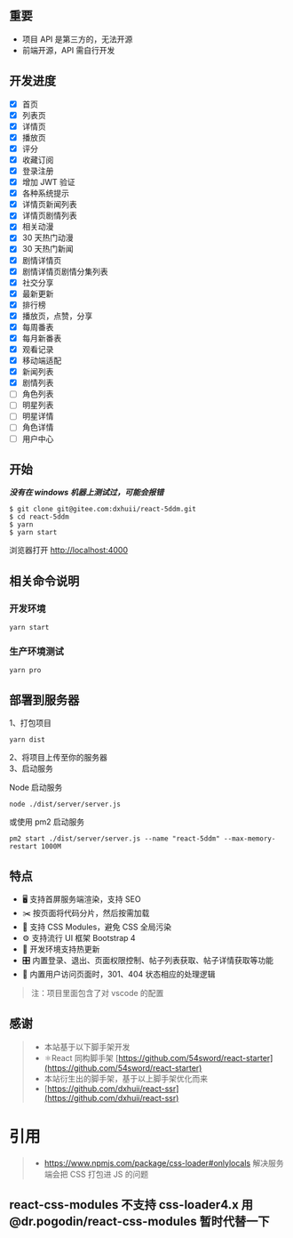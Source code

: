 ## 重要

- 项目 API 是第三方的，无法开源
- 前端开源，API 需自行开发

## 开发进度

- [x] 首页
- [x] 列表页
- [x] 详情页
- [x] 播放页
- [x] 评分
- [x] 收藏订阅
- [x] 登录注册
- [x] 增加 JWT 验证
- [x] 各种系统提示
- [x] 详情页新闻列表
- [x] 详情页剧情列表
- [x] 相关动漫
- [x] 30 天热门动漫
- [x] 30 天热门新闻
- [x] 剧情详情页
- [x] 剧情详情页剧情分集列表
- [x] 社交分享
- [x] 最新更新
- [x] 排行榜
- [x] 播放页，点赞，分享
- [x] 每周番表
- [x] 每月新番表
- [x] 观看记录
- [x] 移动端适配
- [x] 新闻列表
- [x] 剧情列表
- [ ] 角色列表
- [ ] 明星列表
- [ ] 明星详情
- [ ] 角色详情
- [ ] 用户中心

## 开始

**_没有在 windows 机器上测试过，可能会报错_**

```
$ git clone git@gitee.com:dxhuii/react-5ddm.git
$ cd react-5ddm
$ yarn
$ yarn start
```

浏览器打开 [http://localhost:4000](http://localhost:4000)

## 相关命令说明

### 开发环境

```
yarn start
```

### 生产环境测试

```
yarn pro
```

## 部署到服务器

1、打包项目

```
yarn dist
```

2、将项目上传至你的服务器  
3、启动服务

Node 启动服务

```
node ./dist/server/server.js
```

或使用 pm2 启动服务

```
pm2 start ./dist/server/server.js --name "react-5ddm" --max-memory-restart 1000M
```

## 特点

- 🖥 支持首屏服务端渲染，支持 SEO
- ✂️ 按页面将代码分片，然后按需加载
- 🌈 支持 CSS Modules，避免 CSS 全局污染
- ⚙️ 支持流行 UI 框架 Bootstrap 4
- 🔄 开发环境支持热更新
- 🎛 内置登录、退出、页面权限控制、帖子列表获取、帖子详情获取等功能
- 🚧 内置用户访问页面时，301、404 状态相应的处理逻辑

> 注：项目里面包含了对 vscode 的配置

## 感谢

> - 本站基于以下脚手架开发
> - ⚛️React 同构脚手架 [https://github.com/54sword/react-starter](https://github.com/54sword/react-starter)
> - 本站衍生出的脚手架，基于以上脚手架优化而来
> - [https://github.com/dxhuii/react-ssr](https://github.com/dxhuii/react-ssr)

# 引用

> - https://www.npmjs.com/package/css-loader#onlylocals 解决服务端会把 CSS 打包进 JS 的问题

## react-css-modules 不支持 css-loader4.x 用 @dr.pogodin/react-css-modules 暂时代替一下

